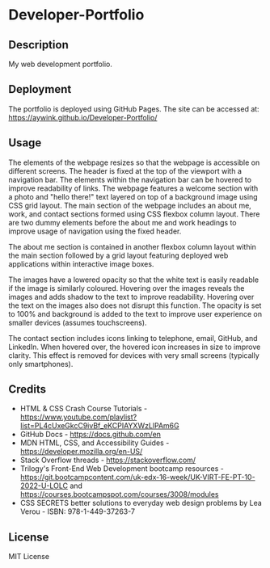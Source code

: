 # Developer-Portfolio 

## Description
My web development portfolio.
## Deployment
The portfolio is deployed using GitHub Pages. The site can be accessed at: https://aywink.github.io/Developer-Portfolio/
## Usage
The elements of the webpage resizes so that the webpage is accessible on different screens. The header is fixed at the top of the viewport with a navigation bar. The elements within the navigation bar can be hovered to improve readability of links. The webpage features a welcome section with a photo and "hello there!" text layered on top of a background image using CSS grid layout. The main section of the webpage includes an about me, work, and contact sections formed using CSS flexbox column layout. There are two dummy elements before the about me and work headings to improve usage of navigation using the fixed header.

The about me section is contained in another flexbox column layout within the main section followed by a grid layout featuring deployed web applications within interactive image boxes.

The images have a lowered opacity so that the white text is easily readable if the image is similarly coloured. Hovering over the images reveals the images and adds shadow to the text to improve readability. Hovering over the text on the images also does not disrupt this function. The opacity is set to 100% and background is added to the text to improve user experience on smaller devices (assumes touchscreens).

The contact section includes icons linking to telephone, email, GitHub, and LinkedIn. When hovered over, the hovered icon increases in size to improve clarity. This effect is removed for devices with very small screens (typically only smartphones).
## Credits
- HTML & CSS Crash Course Tutorials - https://www.youtube.com/playlist?list=PL4cUxeGkcC9ivBf_eKCPIAYXWzLlPAm6G
- GitHub Docs - https://docs.github.com/en
- MDN HTML, CSS, and Accessibility Guides - https://developer.mozilla.org/en-US/
- Stack Overflow threads - https://stackoverflow.com/
- Trilogy's Front-End Web Development bootcamp resources - https://git.bootcampcontent.com/uk-edx-16-week/UK-VIRT-FE-PT-10-2022-U-LOLC and https://courses.bootcampspot.com/courses/3008/modules
- CSS SECRETS better solutions to everyday web design problems by Lea Verou - ISBN: 978-1-449-37263-7

## License
MIT License
